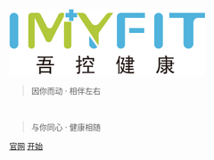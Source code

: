 <!-- _coverpage.md -->

![logo](imyfit.png)

> 因你而动 · 相伴左右
<br>

> 与你同心 · 健康相随

[官网](https://www.imyfit.com/)
[开始](#Cat1&NB-IoT终端API)

